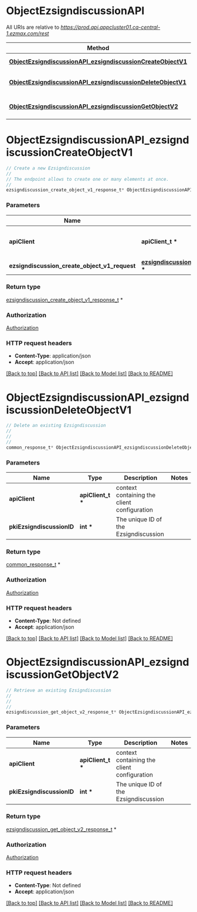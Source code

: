 # ObjectEzsigndiscussionAPI

All URIs are relative to *https://prod.api.appcluster01.ca-central-1.ezmax.com/rest*

Method | HTTP request | Description
------------- | ------------- | -------------
[**ObjectEzsigndiscussionAPI_ezsigndiscussionCreateObjectV1**](ObjectEzsigndiscussionAPI.md#ObjectEzsigndiscussionAPI_ezsigndiscussionCreateObjectV1) | **POST** /1/object/ezsigndiscussion | Create a new Ezsigndiscussion
[**ObjectEzsigndiscussionAPI_ezsigndiscussionDeleteObjectV1**](ObjectEzsigndiscussionAPI.md#ObjectEzsigndiscussionAPI_ezsigndiscussionDeleteObjectV1) | **DELETE** /1/object/ezsigndiscussion/{pkiEzsigndiscussionID} | Delete an existing Ezsigndiscussion
[**ObjectEzsigndiscussionAPI_ezsigndiscussionGetObjectV2**](ObjectEzsigndiscussionAPI.md#ObjectEzsigndiscussionAPI_ezsigndiscussionGetObjectV2) | **GET** /2/object/ezsigndiscussion/{pkiEzsigndiscussionID} | Retrieve an existing Ezsigndiscussion


# **ObjectEzsigndiscussionAPI_ezsigndiscussionCreateObjectV1**
```c
// Create a new Ezsigndiscussion
//
// The endpoint allows to create one or many elements at once.
//
ezsigndiscussion_create_object_v1_response_t* ObjectEzsigndiscussionAPI_ezsigndiscussionCreateObjectV1(apiClient_t *apiClient, ezsigndiscussion_create_object_v1_request_t *ezsigndiscussion_create_object_v1_request);
```

### Parameters
Name | Type | Description  | Notes
------------- | ------------- | ------------- | -------------
**apiClient** | **apiClient_t \*** | context containing the client configuration |
**ezsigndiscussion_create_object_v1_request** | **[ezsigndiscussion_create_object_v1_request_t](ezsigndiscussion_create_object_v1_request.md) \*** |  | 

### Return type

[ezsigndiscussion_create_object_v1_response_t](ezsigndiscussion_create_object_v1_response.md) *


### Authorization

[Authorization](../README.md#Authorization)

### HTTP request headers

 - **Content-Type**: application/json
 - **Accept**: application/json

[[Back to top]](#) [[Back to API list]](../README.md#documentation-for-api-endpoints) [[Back to Model list]](../README.md#documentation-for-models) [[Back to README]](../README.md)

# **ObjectEzsigndiscussionAPI_ezsigndiscussionDeleteObjectV1**
```c
// Delete an existing Ezsigndiscussion
//
// 
//
common_response_t* ObjectEzsigndiscussionAPI_ezsigndiscussionDeleteObjectV1(apiClient_t *apiClient, int *pkiEzsigndiscussionID);
```

### Parameters
Name | Type | Description  | Notes
------------- | ------------- | ------------- | -------------
**apiClient** | **apiClient_t \*** | context containing the client configuration |
**pkiEzsigndiscussionID** | **int \*** | The unique ID of the Ezsigndiscussion | 

### Return type

[common_response_t](common_response.md) *


### Authorization

[Authorization](../README.md#Authorization)

### HTTP request headers

 - **Content-Type**: Not defined
 - **Accept**: application/json

[[Back to top]](#) [[Back to API list]](../README.md#documentation-for-api-endpoints) [[Back to Model list]](../README.md#documentation-for-models) [[Back to README]](../README.md)

# **ObjectEzsigndiscussionAPI_ezsigndiscussionGetObjectV2**
```c
// Retrieve an existing Ezsigndiscussion
//
// 
//
ezsigndiscussion_get_object_v2_response_t* ObjectEzsigndiscussionAPI_ezsigndiscussionGetObjectV2(apiClient_t *apiClient, int *pkiEzsigndiscussionID);
```

### Parameters
Name | Type | Description  | Notes
------------- | ------------- | ------------- | -------------
**apiClient** | **apiClient_t \*** | context containing the client configuration |
**pkiEzsigndiscussionID** | **int \*** | The unique ID of the Ezsigndiscussion | 

### Return type

[ezsigndiscussion_get_object_v2_response_t](ezsigndiscussion_get_object_v2_response.md) *


### Authorization

[Authorization](../README.md#Authorization)

### HTTP request headers

 - **Content-Type**: Not defined
 - **Accept**: application/json

[[Back to top]](#) [[Back to API list]](../README.md#documentation-for-api-endpoints) [[Back to Model list]](../README.md#documentation-for-models) [[Back to README]](../README.md)

